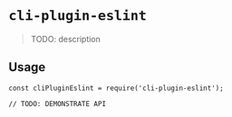 # `cli-plugin-eslint`

> TODO: description

## Usage

```
const cliPluginEslint = require('cli-plugin-eslint');

// TODO: DEMONSTRATE API
```
